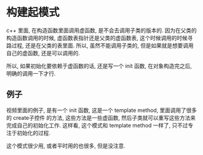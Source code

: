 # 构建起模式

c++ 里面, 在构造函数里面调用虚函数, 是不会去调用子类的版本的. 因为在父类的构造函数调用的时候, 虚函数表指针还是父类的虚函数表, 这个时候调用的时候寻路过程, 还是在父类的表里面. 所以, 虽然不能调用子类的, 但是如果就是想要调用自己的虚函数, 还是可以调用的.

所以, 如果初始化要依赖于虚函数的话, 还是写一个 init 函数, 在对象构造完之后, 明确的调用一下才行.

## 例子

视频里面的例子, 是有一个 init 函数, 这是一个 template method, 里面调用了很多的 create子控件 的方法, 这些方法是一些虚函数, 然后子类就可以重写这些方法来完成自己的初始化工作. 这样看, 这个模式和 template method 一样了, 只不过专注于初始化的过程.

这个模式很少用, 或者平时用的也很多, 但是没注意.